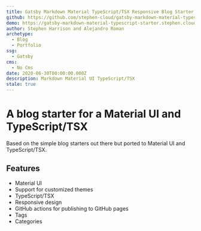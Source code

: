 ```yaml
---
title: Gatsby Markdown Material TypeScript/TSX Responsive Blog Starter
github: https://github.com/stephen-cloud/gatsby-markdown-material-typescript-starter
demo: https://gatsby-markdown-material-typescript-starter.stephen.cloud/
author: Stephen Harrison and Alejandro Roman
archetype:
  - Blog
  - Portfolio
ssg:
  - Gatsby
cms:
  - No Cms
date: 2020-06-30T00:00:00.000Z
description: Markdown Material UI TypeScript/TSX
stale: true
---
```


# A blog starter for a Material UI and TypeScript/TSX

Based on the simple blog starters out there but ported to Material UI and TypeScript/TSX. 

## Features

* Material UI
* Support for customized themes
* TypeScript/TSX
* Responsive design
* GitHub actions for publishing to GitHub pages
* Tags
* Categories
